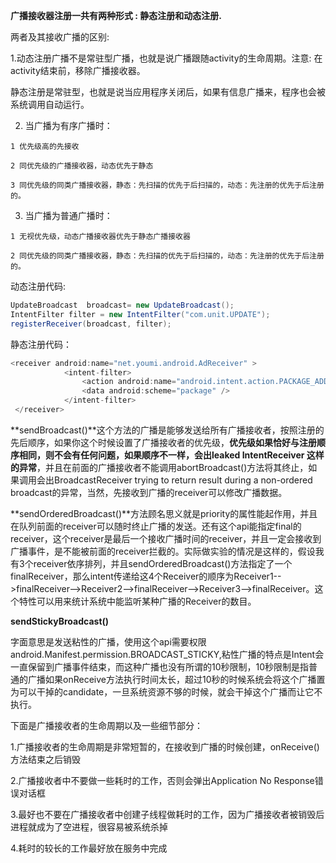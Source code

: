 **广播接收器注册一共有两种形式 : 静态注册和动态注册.**

两者及其接收广播的区别:

1.动态注册广播不是常驻型广播，也就是说广播跟随activity的生命周期。注意: 在activity结束前，移除广播接收器。

静态注册是常驻型，也就是说当应用程序关闭后，如果有信息广播来，程序也会被系统调用自动运行。

2. 当广播为有序广播时：

```
1 优先级高的先接收

2 同优先级的广播接收器，动态优先于静态

3 同优先级的同类广播接收器，静态：先扫描的优先于后扫描的，动态：先注册的优先于后注册的。
```

3. 当广播为普通广播时：

```
1 无视优先级，动态广播接收器优先于静态广播接收器

2 同优先级的同类广播接收器，静态：先扫描的优先于后扫描的，动态：先注册的优先于后注册的。
```

动态注册代码:

```java
UpdateBroadcast  broadcast= new UpdateBroadcast();  
IntentFilter filter = new IntentFilter("com.unit.UPDATE");  
registerReceiver(broadcast, filter);
```

静态注册代码：

```java
<receiver android:name="net.youmi.android.AdReceiver" >  
            <intent-filter>  
                <action android:name="android.intent.action.PACKAGE_ADDED" />  
                <data android:scheme="package" />  
            </intent-filter>  
 </receiver>
```

**sendBroadcast\(\)**这个方法的广播是能够发送给所有广播接收者，按照注册的先后顺序，如果你这个时候设置了广播接收者的优先级，**优先级如果恰好与注册顺序相同，则不会有任何问题，如果顺序不一样，会出leaked IntentReceiver 这样的异常**，并且在前面的广播接收者不能调用abortBroadcast\(\)方法将其终止，如果调用会出BroadcastReceiver trying to return result during a non-ordered broadcast的异常，当然，先接收到广播的receiver可以修改广播数据。

**sendOrderedBroadcast\(\)**方法顾名思义就是priority的属性能起作用，并且在队列前面的receiver可以随时终止广播的发送。还有这个api能指定final的receiver，这个receiver是最后一个接收广播时间的receiver，并且一定会接收到广播事件，是不能被前面的receiver拦截的。实际做实验的情况是这样的，假设我有3个receiver依序排列，并且sendOrderedBroadcast\(\)方法指定了一个finalReceiver，那么intent传递给这4个Receiver的顺序为Receiver1--&gt;finalReceiver--&gt;Receiver2--&gt;finalReceiver--&gt;Receiver3--&gt;finalReceiver。这个特性可以用来统计系统中能监听某种广播的Receiver的数目。

**sendStickyBroadcast\(\)**

字面意思是发送粘性的广播，使用这个api需要权限android.Manifest.permission.BROADCAST\_STICKY,粘性广播的特点是Intent会一直保留到广播事件结束，而这种广播也没有所谓的10秒限制，10秒限制是指普通的广播如果onReceive方法执行时间太长，超过10秒的时候系统会将这个广播置为可以干掉的candidate，一旦系统资源不够的时候，就会干掉这个广播而让它不执行。

下面是广播接收者的生命周期以及一些细节部分：

1.广播接收者的生命周期是非常短暂的，在接收到广播的时候创建，onReceive\(\)方法结束之后销毁

2.广播接收者中不要做一些耗时的工作，否则会弹出Application No Response错误对话框

3.最好也不要在广播接收者中创建子线程做耗时的工作，因为广播接收者被销毁后进程就成为了空进程，很容易被系统杀掉

4.耗时的较长的工作最好放在服务中完成

